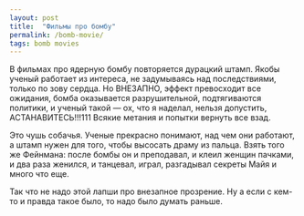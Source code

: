 ```yaml
---
layout: post
title:  "Фильмы про бомбу"
permalink: /bomb-movie/
tags: bomb movies
---
```


В фильмах про ядерную бомбу повторяется дурацкий штамп. Якобы ученый работает из
интереса, не задумываясь над последствиями, только по зову сердца. Но ВНЕЗАПНО,
эффект превосходит все ожидания, бомба оказывается разрушительной, подтягиваются
политики, и ученый такой — ох, что я наделал, нельзя допустить,
АСТАНАВИТЕСЬ!!!111 Всякие метания и попытки вернуть все взад.

Это чушь собачья. Ученые прекрасно понимают, над чем они работают, а штамп нужен
для того, чтобы высосать драму из пальца. Взять того же Фейнмана: после бомбы он
и преподавал, и клеил женщин пачками, и два раза женился, и танцевал, играл,
разгадывал секреты Майя и много что еще.

Так что не надо этой лапши про внезапное прозрение. Ну а если с кем-то и правда
такое было, то надо было думать раньше.
